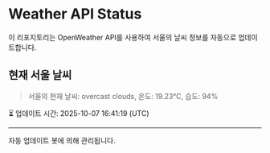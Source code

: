 
# Weather API Status

이 리포지토리는 OpenWeather API를 사용하여 서울의 날씨 정보를 자동으로 업데이트합니다.

## 현재 서울 날씨
> 서울의 현재 날씨: overcast clouds, 온도: 19.23°C, 습도: 94%

⏳ 업데이트 시간: 2025-10-07 16:41:19 (UTC)

---
자동 업데이트 봇에 의해 관리됩니다.
